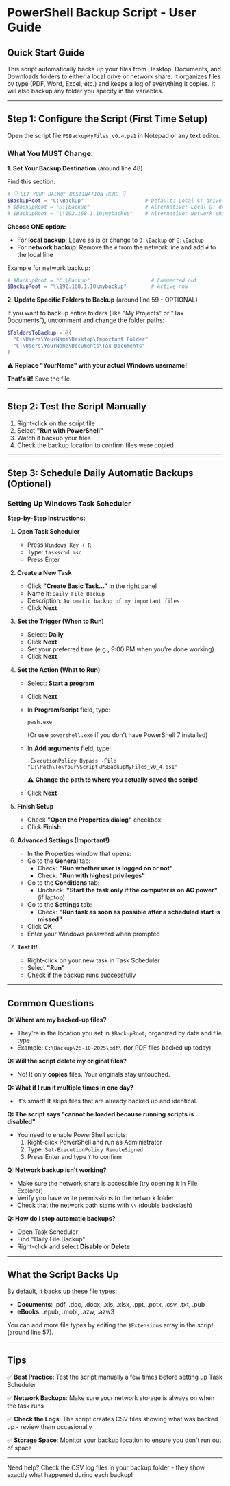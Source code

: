 # PowerShell Backup Script - User Guide

## Quick Start Guide

This script automatically backs up your files from Desktop, Documents, and Downloads folders to either a local drive or network share. It organizes files by type (PDF, Word, Excel, etc.) and keeps a log of everything it copies.
It will also backup any folder you specify in the variables.

---

## Step 1: Configure the Script (First Time Setup)

Open the script file `PSBackupMyFiles_v0.4.ps1` in Notepad or any text editor.

### What You MUST Change:

**1. Set Your Backup Destination** (around line 48)

Find this section:
```powershell
# 👇 SET YOUR BACKUP DESTINATION HERE 👇
$BackupRoot = "C:\Backup"                    # Default: Local C: drive
# $BackupRoot = "D:\Backup"                  # Alternative: Local D: drive
# $BackupRoot = "\\192.168.1.10\mybackup"    # Alternative: Network share by IP
```

**Choose ONE option:**
- For **local backup**: Leave as is or change to `D:\Backup` or `E:\Backup`
- For **network backup**: Remove the `#` from the network line and add `#` to the local line

Example for network backup:
```powershell
# $BackupRoot = "C:\Backup"                    # Commented out
$BackupRoot = "\\192.168.1.10\mybackup"        # Active now
```

**2. Update Specific Folders to Backup** (around line 59 - OPTIONAL)

If you want to backup entire folders (like "My Projects" or "Tax Documents"), uncomment and change the folder paths:

```powershell
$FoldersToBackup = @(
  "C:\Users\YourName\Desktop\Important Folder"
  "C:\Users\YourName\Documents\Tax Documents"
)
```

⚠️ **Replace "YourName" with your actual Windows username!**

**That's it!** Save the file.

---

## Step 2: Test the Script Manually

1. Right-click on the script file
2. Select **"Run with PowerShell"**
3. Watch it backup your files
4. Check the backup location to confirm files were copied

---

## Step 3: Schedule Daily Automatic Backups (Optional)

### Setting Up Windows Task Scheduler

**Step-by-Step Instructions:**

1. **Open Task Scheduler**
   - Press `Windows Key + R`
   - Type: `taskschd.msc`
   - Press Enter

2. **Create a New Task**
   - Click **"Create Basic Task..."** in the right panel
   - Name it: `Daily File Backup`
   - Description: `Automatic backup of my important files`
   - Click **Next**

3. **Set the Trigger (When to Run)**
   - Select: **Daily**
   - Click **Next**
   - Set your preferred time (e.g., 9:00 PM when you're done working)
   - Click **Next**

4. **Set the Action (What to Run)**
   - Select: **Start a program**
   - Click **Next**
   - In **Program/script** field, type:
     ```
     pwsh.exe
     ```
     (Or use `powershell.exe` if you don't have PowerShell 7 installed)
   
   - In **Add arguments** field, type:
     ```
     -ExecutionPolicy Bypass -File "C:\Path\To\Your\Script\PSBackupMyFiles_v0_4.ps1"
     ```
     ⚠️ **Change the path to where you actually saved the script!**

   - Click **Next**

5. **Finish Setup**
   - Check **"Open the Properties dialog"** checkbox
   - Click **Finish**

6. **Advanced Settings (Important!)**
   - In the Properties window that opens:
   - Go to the **General** tab:
     - Check: **"Run whether user is logged on or not"**
     - Check: **"Run with highest privileges"**
   - Go to the **Conditions** tab:
     - Uncheck: **"Start the task only if the computer is on AC power"** (if laptop)
   - Go to the **Settings** tab:
     - Check: **"Run task as soon as possible after a scheduled start is missed"**
   - Click **OK**
   - Enter your Windows password when prompted

7. **Test It!**
   - Right-click on your new task in Task Scheduler
   - Select **"Run"**
   - Check if the backup runs successfully

---

## Common Questions

**Q: Where are my backed-up files?**
- They're in the location you set in `$BackupRoot`, organized by date and file type
- Example: `C:\Backup\26-10-2025\pdf\` (for PDF files backed up today)

**Q: Will the script delete my original files?**
- No! It only **copies** files. Your originals stay untouched.

**Q: What if I run it multiple times in one day?**
- It's smart! It skips files that are already backed up and identical.

**Q: The script says "cannot be loaded because running scripts is disabled"**
- You need to enable PowerShell scripts:
  1. Right-click PowerShell and run as Administrator
  2. Type: `Set-ExecutionPolicy RemoteSigned`
  3. Press Enter and type `Y` to confirm

**Q: Network backup isn't working?**
- Make sure the network share is accessible (try opening it in File Explorer)
- Verify you have write permissions to the network folder
- Check that the network path starts with `\\` (double backslash)

**Q: How do I stop automatic backups?**
- Open Task Scheduler
- Find "Daily File Backup"
- Right-click and select **Disable** or **Delete**

---

## What the Script Backs Up

By default, it backs up these file types:
- **Documents**: .pdf, .doc, .docx, .xls, .xlsx, .ppt, .pptx, .csv, .txt, .pub
- **eBooks**: .epub, .mobi, .azw, .azw3

You can add more file types by editing the `$Extensions` array in the script (around line 57).

---

## Tips

✅ **Best Practice**: Test the script manually a few times before setting up Task Scheduler

✅ **Network Backups**: Make sure your network storage is always on when the task runs

✅ **Check the Logs**: The script creates CSV files showing what was backed up - review them occasionally

✅ **Storage Space**: Monitor your backup location to ensure you don't run out of space

---

Need help? Check the CSV log files in your backup folder - they show exactly what happened during each backup!
